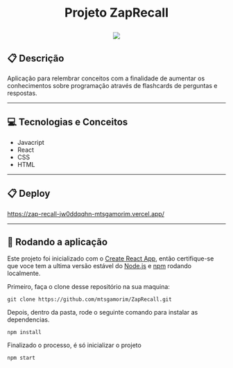 # <p align = "center"> Projeto ZapRecall </p>

<p align = "center">
   <img src="https://img.shields.io/badge/author-Matheus_Amorim-4dae71?style=flat-square" />
</p>

## :clipboard: Descrição

Aplicação para relembrar conceitos com a finalidade de aumentar os conhecimentos sobre programação através de flashcards de perguntas e respostas.

---

## :computer: Tecnologias e Conceitos

- Javacript
- React
- CSS
- HTML

---

## :clipboard: Deploy

https://zap-recall-jw0ddqqhn-mtsgamorim.vercel.app/

---

## 🏁 Rodando a aplicação

Este projeto foi inicializado com o [Create React App](https://github.com/facebook/create-react-app), então certifique-se que voce tem a ultima versão estável do [Node.js](https://nodejs.org/en/download/) e [npm](https://www.npmjs.com/) rodando localmente.

Primeiro, faça o clone desse repositório na sua maquina:

```
git clone https://github.com/mtsgamorim/ZapRecall.git
```

Depois, dentro da pasta, rode o seguinte comando para instalar as dependencias.

```
npm install
```

Finalizado o processo, é só inicializar o projeto

```
npm start
```
